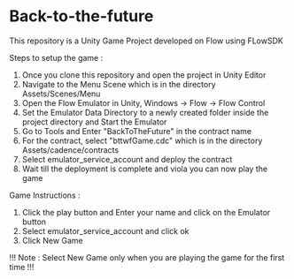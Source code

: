 # Back-to-the-future

This repository is a Unity Game Project developed on Flow using FLowSDK 

Steps to setup the game :

1) Once you clone this repository and open the project in Unity Editor
2) Navigate to the Menu Scene which is in the directory Assets/Scenes/Menu
3) Open the Flow Emulator in Unity, Windows -> Flow -> Flow Control
4) Set the Emulator Data Directory to a newly created folder inside the project directory and Start the Emulator
5) Go to Tools and Enter "BackToTheFuture" in the contract name
6) For the contract, select "bttwfGame.cdc" which is in the directory Assets/cadence/contracts
7) Select emulator_service_account and deploy the contract
8) Wait till the deployment is complete and viola you can now play the game


Game Instructions :

1) Click the play button and Enter your name and click on the Emulator button
2) Select emulator_service_account and click ok
3) Click New Game
   
 !!!  Note : Select New Game only when you are playing the game for the first time  !!!

 


